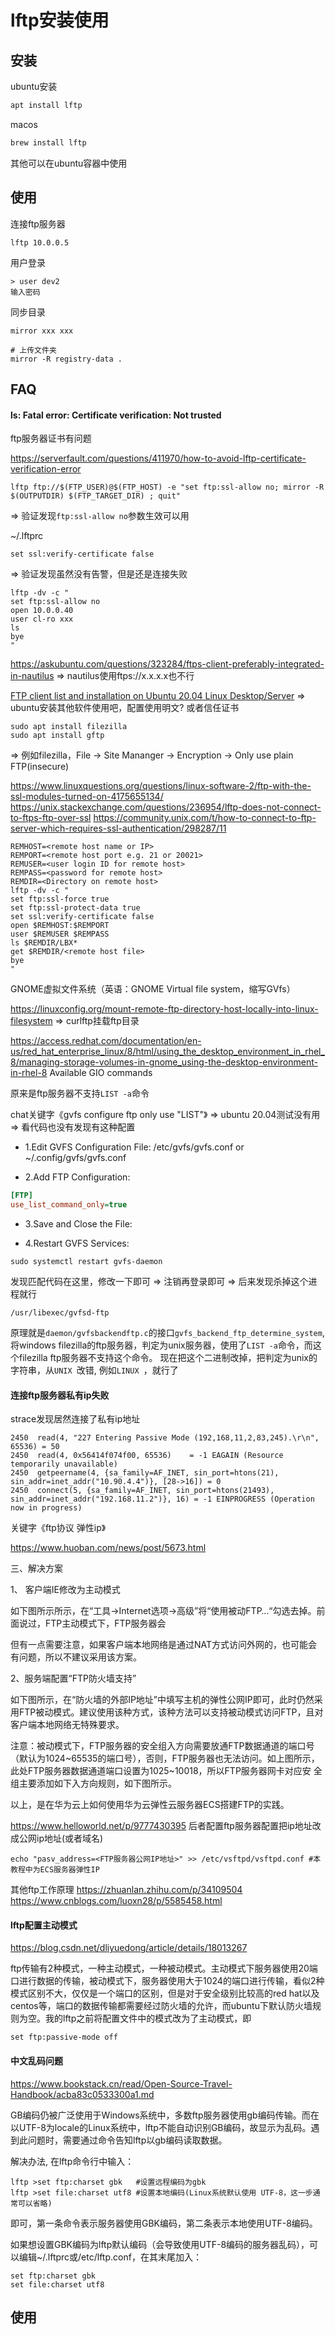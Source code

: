 # lftp安装使用

## 安装

ubuntu安装
```bash
apt install lftp
```

macos
```bash
brew install lftp
```

其他可以在ubuntu容器中使用

## 使用

连接ftp服务器
```
lftp 10.0.0.5
```

用户登录
```
> user dev2
输入密码
```

同步目录
```
mirror xxx xxx

# 上传文件夹
mirror -R registry-data .
```

## FAQ

#### ls: Fatal error: Certificate verification: Not trusted

ftp服务器证书有问题

https://serverfault.com/questions/411970/how-to-avoid-lftp-certificate-verification-error
```
lftp ftp://$(FTP_USER)@$(FTP_HOST) -e "set ftp:ssl-allow no; mirror -R $(OUTPUTDIR) $(FTP_TARGET_DIR) ; quit"
```
=> 验证发现`ftp:ssl-allow no`参数生效可以用

~/.lftprc
```
set ssl:verify-certificate false
```
=> 验证发现虽然没有告警，但是还是连接失败

```
lftp -dv -c "
set ftp:ssl-allow no
open 10.0.0.40
user cl-ro xxx
ls
bye
"
```

https://askubuntu.com/questions/323284/ftps-client-preferably-integrated-in-nautilus
=> nautilus使用ftps://x.x.x.x也不行

[FTP client list and installation on Ubuntu 20.04 Linux Desktop/Server](https://linuxconfig.org/ftp-client-list-and-installation-on-ubuntu-20-04-linux-desktop-server)
=> ubuntu安装其他软件使用吧，配置使用明文? 或者信任证书
```
sudo apt install filezilla
sudo apt install gftp
```
=> 例如filezilla，File -> Site Mananger -> Encryption -> Only use plain FTP(insecure)

https://www.linuxquestions.org/questions/linux-software-2/ftp-with-the-ssl-modules-turned-on-4175655134/
https://unix.stackexchange.com/questions/236954/lftp-does-not-connect-to-ftps-ftp-over-ssl
https://community.unix.com/t/how-to-connect-to-ftp-server-which-requires-ssl-authentication/298287/11
```
REMHOST=<remote host name or IP>
REMPORT=<remote host port e.g. 21 or 20021>
REMUSER=<user login ID for remote host>
REMPASS=<password for remote host>
REMDIR=<Directory on remote host>
lftp -dv -c "
set ftp:ssl-force true
set ftp:ssl-protect-data true
set ssl:verify-certificate false
open $REMHOST:$REMPORT
user $REMUSER $REMPASS
ls $REMDIR/LBX*
get $REMDIR/<remote host file>
bye
"
```

GNOME虚拟文件系统（英语：GNOME Virtual file system，缩写GVfs）

https://linuxconfig.org/mount-remote-ftp-directory-host-locally-into-linux-filesystem
=> curlftp挂载ftp目录

https://access.redhat.com/documentation/en-us/red_hat_enterprise_linux/8/html/using_the_desktop_environment_in_rhel_8/managing-storage-volumes-in-gnome_using-the-desktop-environment-in-rhel-8
Available GIO commands

原来是ftp服务器不支持`LIST -a`命令

chat关键字《gvfs configure ftp only use "LIST"》
=> ubuntu 20.04测试没有用 => 看代码也没有发现有这种配置
- 1.Edit GVFS Configuration File:
  /etc/gvfs/gvfs.conf or ~/.config/gvfs/gvfs.conf

- 2.Add FTP Configuration:
```ini
[FTP]
use_list_command_only=true
```

- 3.Save and Close the File:

- 4.Restart GVFS Services:
```
sudo systemctl restart gvfs-daemon
```

发现匹配代码在这里，修改一下即可
=> 注销再登录即可 => 后来发现杀掉这个进程就行
```
/usr/libexec/gvfsd-ftp
```

原理就是`daemon/gvfsbackendftp.c`的接口`gvfs_backend_ftp_determine_system`, 将windows filezilla的ftp服务器，判定为unix服务器，使用了`LIST -a`命令，而这个filezilla ftp服务器不支持这个命令。
现在把这个二进制改掉，把判定为unix的字符串，从`UNIX `改错, 例如`LINUX `，就行了

#### 连接ftp服务器私有ip失败

strace发现居然连接了私有ip地址
```
2450  read(4, "227 Entering Passive Mode (192,168,11,2,83,245).\r\n", 65536) = 50
2450  read(4, 0x56414f074f00, 65536)    = -1 EAGAIN (Resource temporarily unavailable)
2450  getpeername(4, {sa_family=AF_INET, sin_port=htons(21), sin_addr=inet_addr("10.90.4.4")}, [28->16]) = 0
2450  connect(5, {sa_family=AF_INET, sin_port=htons(21493), sin_addr=inet_addr("192.168.11.2")}, 16) = -1 EINPROGRESS (Operation now in progress)
```

关键字《ftp协议 弹性ip》

https://www.huoban.com/news/post/5673.html

三、解决方案

1、  客户端IE修改为主动模式

如下图所示所示，在“工具->Internet选项->高级”将“使用被动FTP…“勾选去掉。前面说过，FTP主动模式下，FTP服务器会

但有一点需要注意，如果客户端本地网络是通过NAT方式访问外网的，也可能会有问题，所以不建议采用该方案。

2、服务端配置“FTP防火墙支持”

如下图所示，在“防火墙的外部IP地址”中填写主机的弹性公网IP即可，此时仍然采用FTP被动模式。建议使用该种方式，该种方法可以支持被动模式访问FTP，且对客户端本地网络无特殊要求。

注意：被动模式下，FTP服务器的安全组入方向需要放通FTP数据通道的端口号（默认为1024~65535的端口号），否则，FTP服务器也无法访问。如上图所示，此处FTP服务器数据通道端口设置为1025~10018，所以FTP服务器网卡对应安
全组主要添加如下入方向规则，如下图所示。

以上，是在华为云上如何使用华为云弹性云服务器ECS搭建FTP的实践。

https://www.helloworld.net/p/9777430395
后者配置ftp服务器配置把ip地址改成公网ip地址(或者域名)
```
echo "pasv_address=<FTP服务器公网IP地址>" >> /etc/vsftpd/vsftpd.conf #本教程中为ECS服务器弹性IP
```

其他ftp工作原理
https://zhuanlan.zhihu.com/p/34109504
https://www.cnblogs.com/luoxn28/p/5585458.html


#### lftp配置主动模式

https://blog.csdn.net/dliyuedong/article/details/18013267

ftp传输有2种模式，一种主动模式，一种被动模式。主动模式下服务器使用20端口进行数据的传输，被动模式下，服务器使用大于1024的端口进行传输，看似2种模式区别不大，仅仅是一个端口的区别，但是对于安全级别比较高的red hat以及centos等，端口的数据传输都需要经过防火墙的允许，而ubuntu下默认防火墙规则为空。我的lftp之前将配置文件中的模式改为了主动模式，即

```
set ftp:passive-mode off
```

#### 中文乱码问题

https://www.bookstack.cn/read/Open-Source-Travel-Handbook/acba83c0533300a1.md

GB编码仍被广泛使用于Windows系统中，多数ftp服务器使用gb编码传输。而在以UTF-8为locale的Linux系统中，lftp不能自动识别GB编码，故显示为乱码。遇到此问题时，需要通过命令告知lftp以gb编码读取数据。

解决办法, 在lftp命令行中输入：
```
lftp >set ftp:charset gbk   #设置远程编码为gbk
lftp >set file:charset utf8 #设置本地编码(Linux系统默认使用 UTF-8，这一步通常可以省略)
```
即可，第一条命令表示服务器使用GBK编码，第二条表示本地使用UTF-8编码。

如果想设置GBK编码为lftp默认编码（会导致使用UTF-8编码的服务器乱码），可以编辑~/.lftprc或/etc/lftp.conf，在其末尾加入：
```
set ftp:charset gbk
set file:charset utf8
```

## 使用
